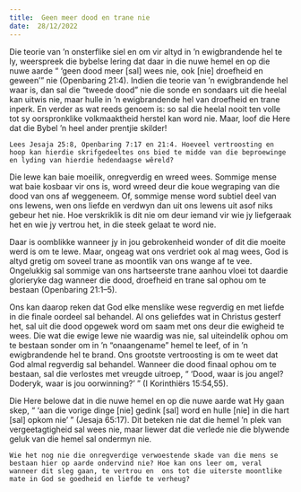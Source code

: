 ```yaml
---
title:  Geen meer dood en trane nie
date:  28/12/2022
---
```


Die teorie van ’n onsterflike siel en om vir altyd in ’n ewigbrandende hel te ly, weerspreek die bybelse lering dat daar in die nuwe hemel en op die nuwe aarde “ ‘geen dood meer [sal] wees nie, ook [nie] droefheid en geween’” nie (Openbaring 21:4). Indien die teorie van ’n ewigbrandende hel waar is, dan sal die “tweede dood” nie die sonde en sondaars uit die heelal kan uitwis nie, maar hulle in ’n ewigbrandende hel van droefheid en trane inperk. En verder as wat reeds genoem is: so sal die heelal nooit ten volle tot sy oorspronklike volkmaaktheid herstel kan word nie. Maar, loof die Here dat die Bybel ’n heel ander prentjie skilder!

`Lees Jesaja 25:8, Openbaring 7:17 en 21:4. Hoeveel vertroosting en hoop kan hierdie skrifgedeeltes ons bied te midde van die beproewinge en lyding van hierdie hedendaagse wêreld?`

Die lewe kan baie moeilik, onregverdig en wreed wees. Sommige mense wat baie kosbaar vir ons is, word wreed deur die koue wegraping van die dood van ons af weggeneem. Of, sommige mense word subtiel deel van ons lewens, wen ons liefde en verdwyn dan uit ons lewens uit asof niks gebeur het nie. Hoe verskriklik is dit nie om deur iemand vir wie jy liefgeraak het en wie jy vertrou het, in die steek gelaat te word nie.

Daar is oomblikke wanneer jy in jou gebrokenheid wonder of dit die moeite werd is om te lewe. Maar, ongeag wat ons verdriet ook al mag wees, God is altyd gretig om soveel trane as moontlik van ons wange af te vee. Ongelukkig sal sommige van ons hartseerste trane aanhou vloei tot daardie glorieryke dag wanneer die dood, droefheid en trane sal ophou om te bestaan (Openbaring 21:1–5).

Ons kan daarop reken dat God elke menslike wese regverdig en met liefde in die finale oordeel sal behandel. Al ons geliefdes wat in Christus gesterf het, sal uit die dood opgewek word om saam met ons deur die ewigheid te wees. Die wat die ewige lewe nie waardig was nie, sal uiteindelik ophou om te bestaan sonder om in ’n “onaangename” hemel te leef, of in ’n ewigbrandende hel te brand. Ons grootste vertroosting is om te weet dat God almal regverdig sal behandel. Wanneer die dood finaal ophou om te bestaan, sal die verlostes met vreugde uitroep, “ ‘Dood, waar is jou angel? Doderyk, waar is jou oorwinning?’ ” (I Korinthiërs 15:54,55).

Die Here belowe dat in die nuwe hemel en op die nuwe aarde wat Hy gaan skep, “ ‘aan die vorige dinge [nie] gedink [sal] word en hulle [nie] in die hart [sal] opkom nie’ ” (Jesaja 65:17). Dit beteken nie dat die hemel ’n plek van vergeetagtigheid sal wees nie, maar liewer dat die verlede nie die blywende geluk van die hemel sal ondermyn nie.

`Wie het nog nie die onregverdige verwoestende skade van die mens se bestaan hier op aarde ondervind nie? Hoe kan ons leer om, veral wanneer dit sleg gaan, te vertrou en  ons tot die uiterste moontlike mate in God se goedheid en liefde te verheug?`